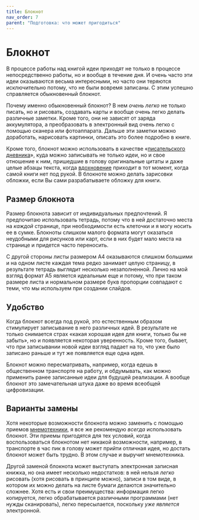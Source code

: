 ```yaml
---
title: Блокнот
nav_order: 7
parent: "Подготовка: что может пригодиться"
---
```



# Блокнот

В процессе работы над книгой идеи приходят не только в процессе
непосредственно работы, но и вообще в течение дня.  И очень часто эти
идеи оказываются весьма интересными, но часто они теряются
исключительно потому, что не были вовремя записаны.  С этим успешно
справляется обыкновенный блокнот.

Почему именно обыкновенный блокнот?  В нем *очень легко* не только
писать, но и рисовать, создавать карты и вообще очень легко делать
различные заметки.  Кроме того, они не зависят от заряда аккумулятора,
а преобразовать в электронный вид очень легко с помощью сканера или
фотоаппарата.  Дальше эти заметки можно доработать, нарисовать
картинки, описать это более подробно в книге.

Кроме того, блокнот можно использовать в качестве «[писательского
дневника](FIXME:diary.md)», куда можно записывать не только идеи, но и
свое отношение к ним, пришедшие в голову оригинальные цитаты и даже
целые абзацы текста, когда [вдохновение](FIXME:) приходит в тот
момент, когда самой книги нет под рукой.  В блокноте можно делать
зарисовки обложки, если Вы сами разрабатываете обложку для книги.


## Размер блокнота

Размер блокнота зависит от индивидуальных предпочтений.  Я предпочитаю
использовать тетрадь, потому что в ней достаточно места на *каждой*
странице, при необходимости есть клеточки и я могу носить ее в сумке.
Блокноты слишком малого формата могут оказаться неудобными для
рисунков или карт, если в них будет мало места на странице и придется
часто переносить.

С другой стороны листы размером А4 оказываются слишком большими и на
одном листе каждая тема редко занимает целую страницу, в результате
тетрадь выглядит несколько незаполненной.  Лично на мой взгляд формат
А5 является идеальным еще и потому, что при таком размере листа и
нормальном размере букв пропорции совпадают с теми, что мы используем
при создании слайдов.


## Удобство

Когда блокнот всегда под рукой, это естественным образом стимулирует
записывание в него различных идей.  В результате не только снимается
страх «какая хорошая идея для книги, только бы не забыть», но и
появляется некоторая уверенность.  Кроме того, бывает, что при
записывании новой идеи взгляд падает на то, что уже было записано
раньше и тут же появляется еще одна идея.

Блокнот можно пересматривать, например, когда едешь в общественном
транспорте на работу, и обдумывать, как можно применить ранее
записанные идеи для будущей реализации.  А вообще блокнот это
замечательная штука даже во время всеобщей цифровизации.


## Варианты замены

Хотя некоторые возможности блокнота можно заменить с помощью приемов
[мнемотехники](FIXME:), я все же рекомендую *всегда* использовать
блокнот.  Эти приемы пригодятся для тех условий, когда воспользоваться
блокнотом нет никакой возможности, например, в транспорте в час пик в
голову может прийти отличная идея, но достать блокнот может быть
трудно.  В этом случае и выручит мнемотехника.

Другой заменой блокнота может выступать электронная записная книжка,
но она имеет несколько недостатков: в ней нельзя *легко* рисовать
(хотя рисовать в принципе можно), записи в том виде, в котором их
можно делать на листе бумаги делаются значительно сложнее.  Хотя есть
и свои преимущества: информация легко копируется, легко обрабатывается
различными программами (нет нужды сканировать), легко пересылается,
поскольку *уже является* электронной.
